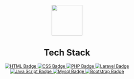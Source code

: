 <div id="header" align="center">
  <img src="https://media.giphy.com/media/lP8xu5t2DLGG045H8F/giphy.gif" width="100"/>
  <div id="badges">
    <h1>Tech Stack</h1>
  <a href="https://github.com/Gedesutrisna">
    <img src="https://img.shields.io/badge/HTML-orange?style=for-the-badge&logo=html5&logoColor=white" alt="HTML Badge"/>
  </a>
  <a href="https://github.com/Gedesutrisna">
    <img src="https://img.shields.io/badge/CSS-blue?style=for-the-badge&logo=css3&logoColor=white" alt="CSS Badge"/>
  </a>
  <a href="https://github.com/Gedesutrisna">
    <img src="https://img.shields.io/badge/PHP-purple?style=for-the-badge&logo=php&logoColor=white" alt="PHP Badge"/>
  </a>
  <a href="https://github.com/Gedesutrisna">
    <img src="https://img.shields.io/badge/Laravel-red?style=for-the-badge&logo=laravel&logoColor=white" alt="Laravel Badge"/>
  </a>
  <a href="https://github.com/Gedesutrisna">
    <img src="https://img.shields.io/badge/JavaScript-yellow?style=for-the-badge&logo=javascript&logoColor=white" alt="Java Script Badge"/>
  </a>
  <a href="https://github.com/Gedesutrisna">
    <img src="https://img.shields.io/badge/Mysql-grey?style=for-the-badge&logo=mysql&logoColor=white" alt="Mysql Badge"/>
  </a>
  <a href="https://github.com/Gedesutrisna">
    <img src="https://img.shields.io/badge/Bootstrap-purple?style=for-the-badge&logo=bootstrap&logoColor=white" alt="Bootstrap Badge"/>
  </a>
</div>
</div>
